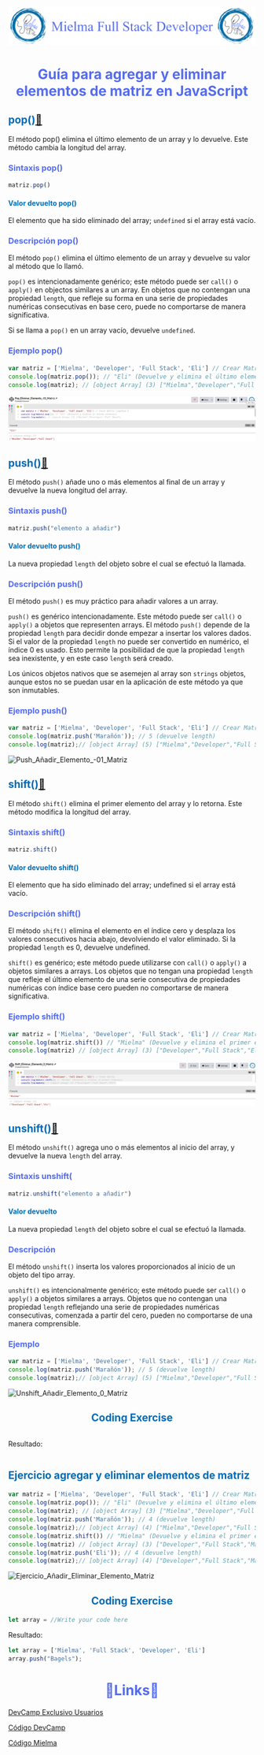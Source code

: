 ![Logo Mielma](image/Logo_Encabezado.png)

# <center><b><font color="#556CEE">Guía para agregar y eliminar elementos de matriz en JavaScript</font></b>

## <b><font color="#006cb5">pop()[🔗][pop]</font></b>
El método pop() elimina el último elemento de un array y lo devuelve. Este método cambia la longitud del array.

### <font color="#556CEE">Sintaxis pop()</font>
```js
matriz.pop()
```
#### <font color="#006cb5">Valor devuelto pop()</font>
El elemento que ha sido eliminado del array; `undefined` si el array está vacío.

### <font color="#556CEE">Descripción pop()</font>
El método `pop()` elimina el último elemento de un array y devuelve su valor al método que lo llamó.

`pop()` es intencionadamente genérico; este método puede ser `call()` o `apply()` en objectos similares a un array. En objetos que no contengan una propiedad `length`, que refleje su forma en una serie de propiedades numéricas consecutivas en base cero, puede no comportarse de manera significativa.

Si se llama a `pop()` en un array vacío, devuelve `undefined`.

### <font color="#556CEE">Ejemplo pop()</font>
```js
var matriz = ['Mielma', 'Developer', 'Full Stack', 'Eli'] // Crear Matriz Longitud 4
console.log(matriz.pop()); // "Eli" (Devuelve y elimina el último elemento)
console.log(matriz); // [object Array] (3) ["Mielma","Developer","Full Stack"]
```
![Pop_Eliminar_Elemento_-01_Matriz][pop image]

## <b><font color="#006cb5">push()[🔗][push]</font></b>
El método `push()` añade uno o más elementos al final de un array y devuelve la nueva longitud del array.

### <font color="#556CEE">Sintaxis push()</font>
```js
matriz.push("elemento a añadir")
```

#### <font color="#006cb5">Valor devuelto push()</font>
La nueva propiedad `length` del objeto sobre el cual se efectuó la llamada.

### <font color="#556CEE">Descripción push()</font>
El método `push()` es muy práctico para añadir valores a un array.

`push()` es genérico intencionadamente. Este método puede ser `call()` o `apply()` a objetos que representen arrays. El método `push()` depende de la propiedad `length` para decidir donde empezar a insertar los valores dados. Si el valor de la propiedad `length` no puede ser convertido en numérico, el índice 0 es usado. Esto permite la posibilidad de que la propiedad `length` sea inexistente, y en este caso `length` será creado.

Los únicos objetos nativos que se asemejen al array son `strings` objetos, aunque estos no se puedan usar en la aplicación de este método ya que son inmutables.



### <font color="#556CEE">Ejemplo push()</font>

```js 
var matriz = ['Mielma', 'Developer', 'Full Stack', 'Eli'] // Crear Matriz
console.log(matriz.push('Marañón')); // 5 (devuelve length)
console.log(matriz);// [object Array] (5) ["Mielma","Developer","Full Stack","Eli"]
```
![Push_Añadir_Elemento_-01_Matriz][Push image]

## <b><font color="#006cb5">shift()[🔗][shift]</font></b>
El método `shift()` elimina el primer elemento del array y lo retorna. Este método modifica la longitud del array.

### <font color="#556CEE">Sintaxis shift()</font>
```js
matriz.shift()
```

#### <font color="#006cb5">Valor devuelto shift()</font>
El elemento que ha sido eliminado del array; undefined si el array está vacío.

### <font color="#556CEE">Descripción shift()</font>
El método `shift()` elimina el elemento en el índice cero y desplaza los valores consecutivos hacia abajo, devolviendo el valor eliminado. Si la propiedad `length` es 0, devuelve undefined.

`shift()` es genérico; este método puede utilizarse con `call()` o `apply()` a objetos similares a arrays. Los objetos que no tengan una propiedad `length` que refleje el último elemento de una serie consecutiva de propiedades numéricas con índice base cero pueden no comportarse de manera significativa.

### <font color="#556CEE">Ejemplo shift()</font>
```js
var matriz = ['Mielma', 'Developer', 'Full Stack', 'Eli'] // Crear Matriz
console.log(matriz.shift()) // "Mielma" (Devuelve y elimina el primer elemento)
console.log(matriz) // [object Array] (3) ["Developer","Full Stack","Eli"]
```
![Shift_Eliminar_Elemento_0_Matriz][shift image]

## <b><font color="#006cb5">unshift()[🔗][unshift]</font></b>
El método `unshift()` agrega uno o más elementos al inicio del array, y devuelve la nueva `length` del array.

### <font color="#556CEE">Sintaxis unshift(</font>
```js
matriz.unshift("elemento a añadir")
```

#### <font color="#006cb5">Valor devuelto</font>
La nueva propiedad `length` del objeto sobre el cual se efectuó la llamada.


### <font color="#556CEE">Descripción</font>
El método `unshift()` inserta los valores proporcionados al inicio de un objeto del tipo array.

`unshift()` es intencionalmente genérico; este método puede ser `call()` o `apply()` a objetos similares a arrays. Objetos que no contengan una propiedad `length` reflejando una serie de propiedades numéricas consecutivas, comenzada a partir del cero, pueden no comportarse de una manera comprensible.

### <font color="#556CEE">Ejemplo</font>
```js
var matriz = ['Mielma', 'Developer', 'Full Stack', 'Eli'] // Crear Matriz
console.log(matriz.push('Marañón')); // 5 (devuelve length)
console.log(matriz);// [object Array] (5) ["Mielma","Developer","Full Stack","Eli"]
```
![Unshift_Añadir_Elemento_0_Matriz][unshift image]



## <center><b><font color="#006cb5">Coding Exercise</font></b>
```js
```
Resultado:
```js
```

## <b><font color="#006cb5">Ejercicio agregar y eliminar elementos de matriz</font></b>
```js
var matriz = ['Mielma', 'Developer', 'Full Stack', 'Eli'] // Crear Matriz Longitud 4
console.log(matriz.pop()); // "Eli" (Devuelve y elimina el último elemento)
console.log(matriz); // [object Array] (3) ["Mielma","Developer","Full Stack"]
console.log(matriz.push('Marañón')); // 4 (devuelve length)
console.log(matriz);// [object Array] (4) ["Mielma","Developer","Full Stack","Marañón"]
console.log(matriz.shift()) // "Mielma" (Devuelve y elimina el primer elemento)
console.log(matriz) // [object Array] (3) ["Developer","Full Stack","Marañón"]
console.log(matriz.push('Eli')); // 4 (devuelve length)
console.log(matriz);// [object Array] (4) ["Developer","Full Stack","Marañón","Eli"]
```
![Ejercicio_Añadir_Eliminar_Elemento_Matriz][ejercicio]

## <center><b><font color="#006cb5">Coding Exercise</font></b>
```js
let array = //Write your code here
```
Resultado:
```js
let array = ['Mielma', 'Full Stack', 'Developer', 'Eli']
array.push("Bagels");
```

# <center><b><font color="#556CEE">🔗Links🔗</font></b>

[DevCamp Exclusivo Usuarios](https://basque.devcamp.com/pt-full-stack-development-javascript-python-react/guide/guide-adding-removing-array-elements-javascript)  

[Código DevCamp](https://github.com/rails-camp/javascript-programming/blob/master/section_e_02_adding_removing.js)

[Código Mielma](https://codepen.io/ElizabethMaranon/pen/GRayQaj)

<!-- Ordenar enlaces -->
[pop]: https://developer.mozilla.org/es/docs/Web/JavaScript/Reference/Global_Objects/Array/pop#descripci%C3%B3n
[pop image]: image/Pop_Eliminar_Elemento_-01_Matriz.png

[push]: https://developer.mozilla.org/es/docs/Web/JavaScript/Reference/Global_Objects/Array/push
[push image]: image/Push_Añadir_Elemento_-01_Matriz.png

[shift]: https://developer.mozilla.org/es/docs/Web/JavaScript/Reference/Global_Objects/Array/shift
[shift image]: image/Shift_Eliminar_Elemento_0_Matriz.png

[unshift]: https://developer.mozilla.org/en-US/docs/Web/JavaScript/Reference/Global_Objects/Array/unshift
[unshift image]: image/Unshift_Añadir_Elemento_0_Matriz.png

[ejercicio]: image/Ejercicio_Añadir_Eliminar_Elemento_Matriz.png